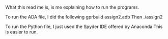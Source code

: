 What this read me is, is me explaining how to run the programs.

To run the ADA file, I did the following
gprbuild assign2.adb
Then ./assign2

To run the Python file, I just used the Spyder IDE offered by Anaconda
This is easier to run.
